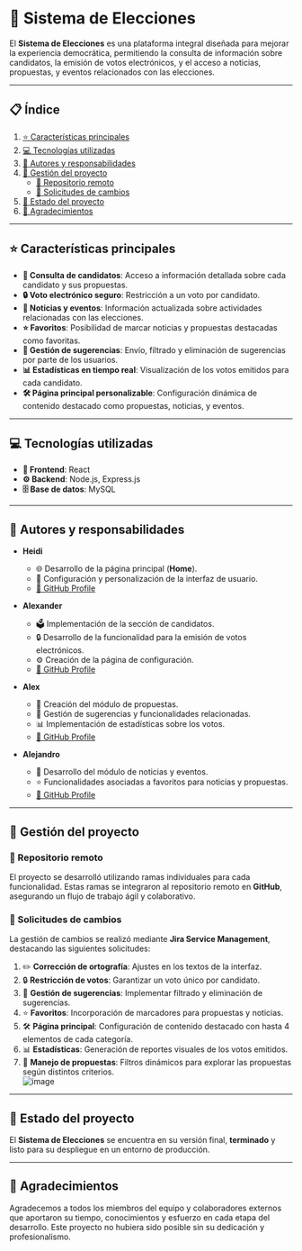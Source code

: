 # **🌟 Sistema de Elecciones**

El **Sistema de Elecciones** es una plataforma integral diseñada para mejorar la experiencia democrática, permitiendo la consulta de información sobre candidatos, la emisión de votos electrónicos, y el acceso a noticias, propuestas, y eventos relacionados con las elecciones.

---

## **📋 Índice**

1. [⭐ Características principales](#características-principales)  
2. [💻 Tecnologías utilizadas](#tecnologías-utilizadas)  
3. [👥 Autores y responsabilidades](#autores-y-responsabilidades)  
4. [🔧 Gestión del proyecto](#gestión-del-proyecto)  
   - [📂 Repositorio remoto](#repositorio-remoto)  
   - [📌 Solicitudes de cambios](#solicitudes-de-cambios)  
5. [🚀 Estado del proyecto](#estado-del-proyecto)  
6. [🙏 Agradecimientos](#agradecimientos)  

---

## **⭐ Características principales**

- **👤 Consulta de candidatos**: Acceso a información detallada sobre cada candidato y sus propuestas.  
- **🔒 Voto electrónico seguro**: Restricción a un voto por candidato.  
- **📰 Noticias y eventos**: Información actualizada sobre actividades relacionadas con las elecciones.  
- **⭐ Favoritos**: Posibilidad de marcar noticias y propuestas destacadas como favoritas.  
- **📨 Gestión de sugerencias**: Envío, filtrado y eliminación de sugerencias por parte de los usuarios.  
- **📊 Estadísticas en tiempo real**: Visualización de los votos emitidos para cada candidato.  
- **🛠 Página principal personalizable**: Configuración dinámica de contenido destacado como propuestas, noticias, y eventos.  

---

## **💻 Tecnologías utilizadas**

- **🎨 Frontend**: React  
- **⚙️ Backend**: Node.js, Express.js  
- **🗄️ Base de datos**: MySQL  

---

## **👥 Autores y responsabilidades**

- **Heidi**  
  - 🌐 Desarrollo de la página principal (**Home**).  
  - 🎨 Configuración y personalización de la interfaz de usuario.  
  - [🔗 GitHub Profile](https://github.com/heidi-github)  

- **Alexander**  
  - 🗳️ Implementación de la sección de candidatos.  
  - 🔒 Desarrollo de la funcionalidad para la emisión de votos electrónicos.  
  - ⚙️ Creación de la página de configuración.  
  - [🔗 GitHub Profile](https://github.com/alexander-github)  

- **Alex**  
  - 📝 Creación del módulo de propuestas.  
  - 📨 Gestión de sugerencias y funcionalidades relacionadas.  
  - 📊 Implementación de estadísticas sobre los votos.  
  - [🔗 GitHub Profile](https://github.com/A1EXF6A) 

- **Alejandro**  
  - 📰 Desarrollo del módulo de noticias y eventos.  
  - ⭐ Funcionalidades asociadas a favoritos para noticias y propuestas.  
  - [🔗 GitHub Profile](https://github.com/alejandro-github)  

---

## **🔧 Gestión del proyecto**

### **📂 Repositorio remoto**

El proyecto se desarrolló utilizando ramas individuales para cada funcionalidad. Estas ramas se integraron al repositorio remoto en **GitHub**, asegurando un flujo de trabajo ágil y colaborativo.

### **📌 Solicitudes de cambios**

La gestión de cambios se realizó mediante **Jira Service Management**, destacando las siguientes solicitudes:  

1. ✏️ **Corrección de ortografía**: Ajustes en los textos de la interfaz.
3. 🔒 **Restricción de votos**: Garantizar un voto único por candidato.  
4. 📨 **Gestión de sugerencias**: Implementar filtrado y eliminación de sugerencias.  
5. ⭐ **Favoritos**: Incorporación de marcadores para propuestas y noticias.  
6. 🛠️ **Página principal**: Configuración de contenido destacado con hasta 4 elementos de cada categoría.  
7. 📊 **Estadísticas**: Generación de reportes visuales de los votos emitidos.  
8. 📝 **Manejo de propuestas**: Filtros dinámicos para explorar las propuestas según distintos criterios.  
![image](https://github.com/user-attachments/assets/9d545c79-44f2-4bf3-96a8-077516880423)

---

## **🚀 Estado del proyecto**

El **Sistema de Elecciones** se encuentra en su versión final, **terminado** y listo para su despliegue en un entorno de producción.

---

## **🙏 Agradecimientos**

Agradecemos a todos los miembros del equipo y colaboradores externos que aportaron su tiempo, conocimientos y esfuerzo en cada etapa del desarrollo. Este proyecto no hubiera sido posible sin su dedicación y profesionalismo.  
